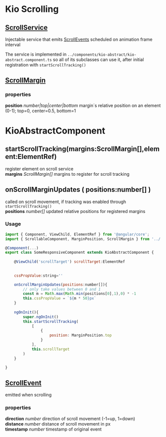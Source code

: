 
# Kio Scrolling

## [ScrollService](./services/scroll.service.ts)

Injectable service that emits [ScrollEvents](#ScrollEvent) scheduled on animation frame interval

The service is implemented in `../components/kio-abstract/kio-abstract.component.ts` so all of its subclasses can use it, after initial registration with `startScrollTracking()`
   
## [ScrollMargin](./interfaces/scrollable-component.ts)
### properties
**position**
*number|top|center|bottom*
margin´s relative position on an element (0-1); top=0, center=0.5, bottom=1

   
# KioAbstractComponent

<a name="startScrollTracking"></a>startScrollTracking(margins:ScrollMargin[],element:ElementRef)
--------------------
register element on scroll service  
**margins**
*ScrollMargin[]*
margins to register for scroll tracking 


<a name="onScrollMarginUpdates"></a>onScrollMarginUpdates ( positions:number[] )
--------------------
called on scroll movement, if tracking was enabled through `startScrollTracking()`  
**positions**
*number[]*
updated relative positions for registered margins





### Usage

````javascript
import { Component, ViewChild, ElementRef } from '@angular/core';
import { ScrollableComponent, MarginPosition, ScrollMargin } from '../../../scrolling'

@Component(...)
export class SomeResponsiveComponent extends KioAbstractComponent {
	
	@ViewChild('scrollTarget') scrollTarget:ElementRef
	
	
  	cssPropValue:string=''

	onScrollMarginUpdates(positions:number[]){
		// only take values between 0 and 1
		const m = Math.max(Math.min(positions[0],1),0) * -1
		this.cssPropValue = `${m * 50}px`
	}
	
	ngOnInit(){
		super.ngOnInit()
		this.startScrollTracking(
			[
				{
					position: MarginPosition.top
				}
			],
			this.scrollTarget
		)
	}

}

````


   
## [ScrollEvent](./interfaces/scroll-event.ts)
<a name="ScrollEvent"></a>

emitted when scrolling

### properties

**direction**
*number*
direction of scroll movement (-1=up, 1=down)  
**distance**
*number*
distance of scroll movement in px  
**timestamp**
*number*
timestamp of original event

